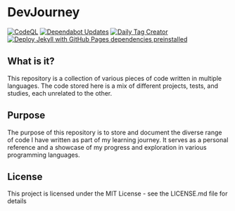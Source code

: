 # DevJourney
[![CodeQL](https://github.com/upayanmazumder/DevJourney/actions/workflows/github-code-scanning/codeql/badge.svg)](https://github.com/upayanmazumder/DevJourney/actions/workflows/github-code-scanning/codeql) [![Dependabot Updates](https://github.com/upayanmazumder/DevJourney/actions/workflows/dependabot/dependabot-updates/badge.svg)](https://github.com/upayanmazumder/DevJourney/actions/workflows/dependabot/dependabot-updates) [![Daily Tag Creator](https://github.com/upayanmazumder/DevJourney/actions/workflows/main.yml/badge.svg)](https://github.com/upayanmazumder/DevJourney/actions/workflows/main.yml) [![Deploy Jekyll with GitHub Pages dependencies preinstalled](https://github.com/upayanmazumder/DevJourney/actions/workflows/jekyll-gh-pages.yml/badge.svg)](https://github.com/upayanmazumder/DevJourney/actions/workflows/jekyll-gh-pages.yml)

## What is it?

This repository is a collection of various pieces of code written in multiple languages. The code stored here is a mix of different projects, tests, and studies, each unrelated to the other.

## Purpose

The purpose of this repository is to store and document the diverse range of code I have written as part of my learning journey. It serves as a personal reference and a showcase of my progress and exploration in various programming languages.

## License

This project is licensed under the MIT License - see the LICENSE.md file for details
